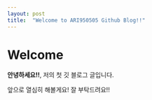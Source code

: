 ```yaml
---
layout: post
title:  "Welcome to ARI950505 Github Blog!!"
---
```


# Welcome

**안녕하세요!!**, 저의 첫 깃 블로그 글입니다.

앞으로 열심히 해볼게요! 잘 부탁드려요!! 
